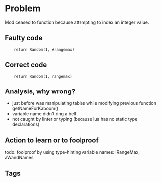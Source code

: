# Problem

Mod ceased to function because attempting to index an integer value.

## Faulty code

```
    return Random(1, #rangemax)
```

## Correct code

```
    return Random(1, rangemax)
```

## Analysis, why wrong?

* just before was manipulating tables while modifying previous function
getNameForKaboom()
* variable name didn't ring a bell
* not caught by linter or typing (because lua has no static type declarations)

## Action to learn or to foolproof

todo: foolproof by using type-hinting variable names: iRangeMax, aWandNames

## Tags

